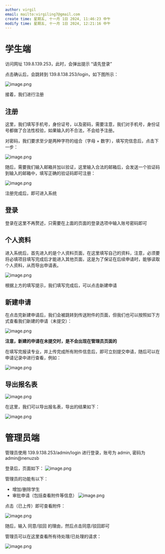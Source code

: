 ```yaml
---
author: virgil
email: mailto:virgiling7@gmail.com
create time: 星期五, 十一月 1日 2024, 11:46:23 中午
modify time: 星期五, 十一月 1日 2024, 12:21:16 中午
---
```

# 学生端

访问网址 139.8.139.253，此时，会弹出提示  “请先登录”

点击确认后，会跳转到 139.8.138.253/login，如下图所示：

![image.png](https://virgil-civil-1311056353.cos.ap-shanghai.myqcloud.com/img/20241101114812.png)

接着，我们进行注册

## 注册

这里，我们填写手机号，身份证号，以及密码，需要注意，我们对手机号，身份证号都做了合法性校验，如果输入的不合法，不会给予注册。

对密码，我们要求至少是两种字符的组合（字母 + 数字），填写完信息后，点击下一步：

![image.png](https://virgil-civil-1311056353.cos.ap-shanghai.myqcloud.com/img/20241101115035.png)

随后，需要我们输入邮箱并加以验证，这里输入合法的邮箱后，会发送一个验证码到输入的邮箱中，填写正确的验证码即可注册：

![image.png](https://virgil-civil-1311056353.cos.ap-shanghai.myqcloud.com/img/20241101115214.png)

注册完成后，即可进入系统

## 登录

登录在这里不再赘述，只需要在上面的页面的登录选项中输入账号密码即可
## 个人资料

进入系统后，首先进入的是个人资料页面，在这里填写自己的资料，注意，必须要将必填项目填写完成后才能进入其他页面，这是为了保证在后续申请时，能够读取个人资料，从而导出申请表。

![image.png](https://virgil-civil-1311056353.cos.ap-shanghai.myqcloud.com/img/20241101115823.png)

根据上方的填写提示，我们填写完成后，可以点击新建申请

## 新建申请

在点击完新建申请后，我们会被跳转到传送附件的页面，但我们也可以按照如下方式查看我们新建的申请（未提交）：

![image.png](https://virgil-civil-1311056353.cos.ap-shanghai.myqcloud.com/img/20241101120104.png)

**注意，新建的申请在未提交时，是不会出现在管理员页面的**

在填写完报读专业，并上传完成所有附件信息后，即可立刻提交申请，随后可以在申请记录中进行查看，例如：

![image.png](https://virgil-civil-1311056353.cos.ap-shanghai.myqcloud.com/img/20241101120325.png)

## 导出报名表

![image.png](https://virgil-civil-1311056353.cos.ap-shanghai.myqcloud.com/img/20241101121108.png)

在这里，我们可以导出报名表，导出的结果如下：

![image.png](https://virgil-civil-1311056353.cos.ap-shanghai.myqcloud.com/img/20241101122114.png)

# 管理员端

管理员使用 139.9.138.253/admin/login 进行登录，账号为 admin, 密码为 admin@nenuzsb

登录后，页面如下：
![image.png](https://virgil-civil-1311056353.cos.ap-shanghai.myqcloud.com/img/20241101120443.png)

管理员的功能有以下：

- 增加/删除学生
- 审批申请（包括查看附件等信息）
![image.png](https://virgil-civil-1311056353.cos.ap-shanghai.myqcloud.com/img/20241101120831.png)

点击（已上传）即可查看附件：

![image.png](https://virgil-civil-1311056353.cos.ap-shanghai.myqcloud.com/img/20241101120856.png)

随后，输入 同意/驳回 的理由，然后点击同意/驳回即可

管理员可以在这里查看所有待处理/已处理的请求：

![image.png](https://virgil-civil-1311056353.cos.ap-shanghai.myqcloud.com/img/20241101121002.png)
